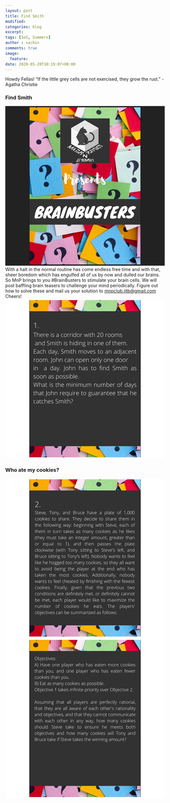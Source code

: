 ```yaml
---
layout: post
title: Find Smith
modified:
categories: blog
excerpt:
tags: [SoS, Summers]
author : sachin
comments: true
image:
  feature:
date: 2020-05-20T10:19:07+00:00
---
```


Howdy Fellas!
“If the little grey cells are not exercised, they grow the rust.”
-Agatha Christie

### Find Smith  
![Brainbusters](/images/brainbusters.jpg)
With a halt in the normal routine has come endless free time and with that, sheer boredom which has engulfed all of us by now and dulled our brains.
 So MnP brings to you #BrainBusters to stimulate your brain cells. We will post baffling brain teasers to challenge your mind periodically.
Figure out how to solve these and mail us your solution to mnpclub.iitb@gmail.com
Cheers!  
![Image of Yaktocat](/images/findsmith1.jpg)

### Who ate my cookies?  

![Image of Yaktocat](/images/findsmith2.jpg)
![Image of Yaktocat](/images/findsmith3.jpg)
